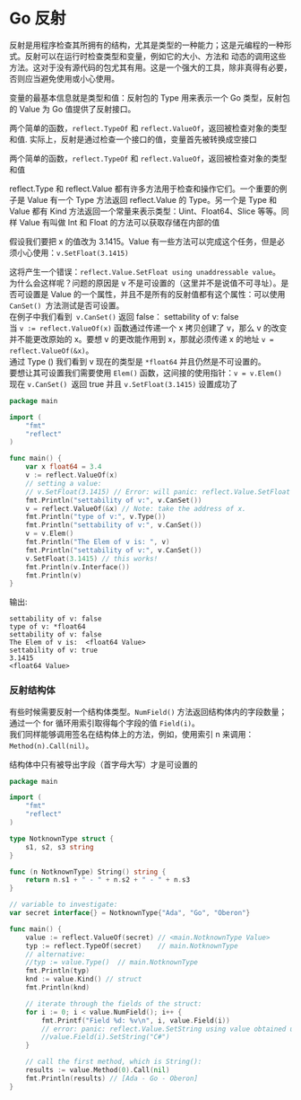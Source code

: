 # Go 反射

反射是用程序检查其所拥有的结构，尤其是类型的一种能力；这是元编程的一种形式。反射可以在运行时检查类型和变量，例如它的大小、方法和 动态的调用这些方法。这对于没有源代码的包尤其有用。这是一个强大的工具，除非真得有必要，否则应当避免使用或小心使用。

变量的最基本信息就是类型和值：反射包的 Type 用来表示一个 Go 类型，反射包的 Value 为 Go 值提供了反射接口。

两个简单的函数，`reflect.TypeOf` 和 `reflect.ValueOf`，返回被检查对象的类型和值. 实际上，反射是通过检查一个接口的值，变量首先被转换成空接口

两个简单的函数，`reflect.TypeOf` 和 `reflect.ValueOf`，返回被检查对象的类型和值

reflect.Type 和 reflect.Value 都有许多方法用于检查和操作它们。一个重要的例子是 Value 有一个 Type 方法返回 reflect.Value 的 Type。另一个是 Type 和 Value 都有 Kind 方法返回一个常量来表示类型：Uint、Float64、Slice 等等。同样 Value 有叫做 Int 和 Float 的方法可以获取存储在内部的值

假设我们要把 x 的值改为 3.1415。Value 有一些方法可以完成这个任务，但是必须小心使用：`v.SetFloat(3.1415)`

这将产生一个错误：`reflect.Value.SetFloat using unaddressable value`。<br />为什么会这样呢？问题的原因是 v 不是可设置的（这里并不是说值不可寻址）。是否可设置是 Value 的一个属性，并且不是所有的反射值都有这个属性：可以使用 `CanSet() `方法测试是否可设置。<br />在例子中我们看到` v.CanSet()` 返回 false： settability of v: false<br />当 `v := reflect.ValueOf(x)` 函数通过传递一个 x 拷贝创建了 v，那么 v 的改变并不能更改原始的 x。要想 v 的更改能作用到 x，那就必须传递 x 的地址 `v = reflect.ValueOf(&x)`。<br />通过 Type () 我们看到 v 现在的类型是 `*float64` 并且仍然是不可设置的。<br />要想让其可设置我们需要使用 `Elem()` 函数，这间接的使用指针：`v = v.Elem()`<br />现在 `v.CanSet() `返回 true 并且 `v.SetFloat(3.1415)` 设置成功了

```Go
package main

import (
    "fmt"
    "reflect"
)

func main() {
    var x float64 = 3.4
    v := reflect.ValueOf(x)
    // setting a value:
    // v.SetFloat(3.1415) // Error: will panic: reflect.Value.SetFloat using unaddressable value
    fmt.Println("settability of v:", v.CanSet())
    v = reflect.ValueOf(&x) // Note: take the address of x.
    fmt.Println("type of v:", v.Type())
    fmt.Println("settability of v:", v.CanSet())
    v = v.Elem()
    fmt.Println("The Elem of v is: ", v)
    fmt.Println("settability of v:", v.CanSet())
    v.SetFloat(3.1415) // this works!
    fmt.Println(v.Interface())
    fmt.Println(v)
}
```


输出:

```纯文本
settability of v: false
type of v: *float64
settability of v: false
The Elem of v is:  <float64 Value>
settability of v: true
3.1415
<float64 Value>
```


### 反射结构体

有些时候需要反射一个结构体类型。`NumField()` 方法返回结构体内的字段数量；通过一个 for 循环用索引取得每个字段的值 `Field(i)`。<br />我们同样能够调用签名在结构体上的方法，例如，使用索引 n 来调用：`Method(n).Call(nil)`。

结构体中只有被导出字段（首字母大写）才是可设置的

```Go
package main

import (
    "fmt"
    "reflect"
)

type NotknownType struct {
    s1, s2, s3 string
}

func (n NotknownType) String() string {
    return n.s1 + " - " + n.s2 + " - " + n.s3
}

// variable to investigate:
var secret interface{} = NotknownType{"Ada", "Go", "Oberon"}

func main() {
    value := reflect.ValueOf(secret) // <main.NotknownType Value>
    typ := reflect.TypeOf(secret)    // main.NotknownType
    // alternative:
    //typ := value.Type()  // main.NotknownType
    fmt.Println(typ)
    knd := value.Kind() // struct
    fmt.Println(knd)

    // iterate through the fields of the struct:
    for i := 0; i < value.NumField(); i++ {
        fmt.Printf("Field %d: %v\n", i, value.Field(i))
        // error: panic: reflect.Value.SetString using value obtained using unexported field
        //value.Field(i).SetString("C#")
    }

    // call the first method, which is String():
    results := value.Method(0).Call(nil)
    fmt.Println(results) // [Ada - Go - Oberon]
}
```



